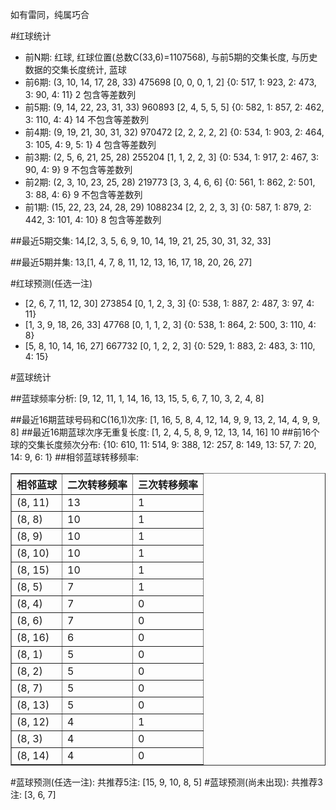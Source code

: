 <!-- 
.. title: 双色球2016122期(2016-10-18)数据分析报告
.. slug: slott-2016122-2016-10-18-report
.. date: 2016-10-19 08:00:00 UTC+08:00
.. tags: Lottery
.. link: 
.. description: 
.. type: text
-->

如有雷同，纯属巧合

<!-- TEASER_END-->

#红球统计

- 前N期: 红球, 红球位置(总数C(33,6)=1107568), 与前5期的交集长度, 与历史数据的交集长度统计, 蓝球
- 前6期: (3, 10, 14, 17, 28, 33) 475698 [0, 0, 0, 1, 2] {0: 517, 1: 923, 2: 473, 3: 90, 4: 11} 2 包含等差数列
- 前5期: (9, 14, 22, 23, 31, 33) 960893 [2, 4, 5, 5, 5] {0: 582, 1: 857, 2: 462, 3: 110, 4: 4} 14 不包含等差数列
- 前4期: (9, 19, 21, 30, 31, 32) 970472 [2, 2, 2, 2, 2] {0: 534, 1: 903, 2: 464, 3: 105, 4: 9, 5: 1} 4 包含等差数列
- 前3期: (2, 5, 6, 21, 25, 28) 255204 [1, 1, 2, 2, 3] {0: 534, 1: 917, 2: 467, 3: 90, 4: 9} 9 不包含等差数列
- 前2期: (2, 3, 10, 23, 25, 28) 219773 [3, 3, 4, 6, 6] {0: 561, 1: 862, 2: 501, 3: 88, 4: 6} 9 不包含等差数列
- 前1期: (15, 22, 23, 24, 28, 29) 1088234 [2, 2, 2, 3, 3] {0: 587, 1: 879, 2: 442, 3: 101, 4: 10} 8 包含等差数列

##最近5期交集:
14,[2, 3, 5, 6, 9, 10, 14, 19, 21, 25, 30, 31, 32, 33]

##最近5期并集:
13,[1, 4, 7, 8, 11, 12, 13, 16, 17, 18, 20, 26, 27]

#红球预测(任选一注)

- [2, 6, 7, 11, 12, 30] 273854 [0, 1, 2, 3, 3] {0: 538, 1: 887, 2: 487, 3: 97, 4: 11}
- [1, 3, 9, 18, 26, 33] 47768 [0, 1, 1, 2, 3] {0: 538, 1: 864, 2: 500, 3: 110, 4: 8}
- [5, 8, 10, 14, 16, 27] 667732 [0, 1, 2, 2, 3] {0: 529, 1: 883, 2: 483, 3: 110, 4: 15}

#蓝球统计

##蓝球频率分析:
[9, 12, 11, 1, 14, 16, 13, 15, 5, 6, 7, 10, 3, 2, 4, 8]

##最近16期蓝球号码和C(16,1)次序:
 [1, 16, 5, 8, 4, 12, 14, 9, 9, 13, 2, 14, 4, 9, 9, 8]
##最近16期蓝球次序无重复长度:
 [1, 2, 4, 5, 8, 9, 12, 13, 14, 16] 10
##前16个球的交集长度频次分布:
{10: 610, 11: 514, 9: 388, 12: 257, 8: 149, 13: 57, 7: 20, 14: 9, 6: 1}
##相邻蓝球转移频率:
 <table border="1" class="table table-striped dataframe">
  <thead>
    <tr style="text-align: right;">
      <th>相邻蓝球</th>
      <th>二次转移频率</th>
      <th>三次转移频率</th>
    </tr>
  </thead>
  <tbody>
    <tr>
      <td>(8, 11)</td>
      <td>13</td>
      <td>1</td>
    </tr>
    <tr>
      <td>(8, 8)</td>
      <td>10</td>
      <td>1</td>
    </tr>
    <tr>
      <td>(8, 9)</td>
      <td>10</td>
      <td>1</td>
    </tr>
    <tr>
      <td>(8, 10)</td>
      <td>10</td>
      <td>1</td>
    </tr>
    <tr>
      <td>(8, 15)</td>
      <td>10</td>
      <td>1</td>
    </tr>
    <tr>
      <td>(8, 5)</td>
      <td>7</td>
      <td>1</td>
    </tr>
    <tr>
      <td>(8, 4)</td>
      <td>7</td>
      <td>0</td>
    </tr>
    <tr>
      <td>(8, 6)</td>
      <td>7</td>
      <td>0</td>
    </tr>
    <tr>
      <td>(8, 16)</td>
      <td>6</td>
      <td>0</td>
    </tr>
    <tr>
      <td>(8, 1)</td>
      <td>5</td>
      <td>0</td>
    </tr>
    <tr>
      <td>(8, 2)</td>
      <td>5</td>
      <td>0</td>
    </tr>
    <tr>
      <td>(8, 7)</td>
      <td>5</td>
      <td>0</td>
    </tr>
    <tr>
      <td>(8, 13)</td>
      <td>5</td>
      <td>0</td>
    </tr>
    <tr>
      <td>(8, 12)</td>
      <td>4</td>
      <td>1</td>
    </tr>
    <tr>
      <td>(8, 3)</td>
      <td>4</td>
      <td>0</td>
    </tr>
    <tr>
      <td>(8, 14)</td>
      <td>4</td>
      <td>0</td>
    </tr>
  </tbody>
</table>
#蓝球预测(任选一注):
共推荐5注: [15, 9, 10, 8, 5]
#蓝球预测(尚未出现):
共推荐3注: [3, 6, 7]

